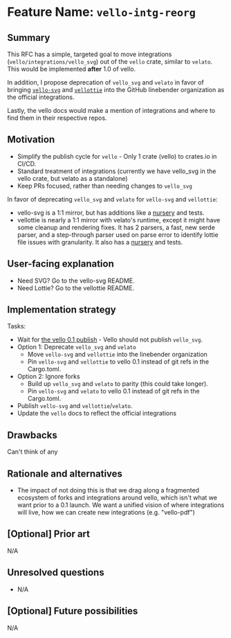 # Feature Name: `vello-intg-reorg`

## Summary

This RFC has a simple, targeted goal to move integrations (`vello/integrations/vello_svg`) out of the `vello` crate, similar to `velato`. This would be implemented **after** 1.0 of vello.

In addition, I propose deprecation of `vello_svg` and `velato` in favor of bringing [`vello-svg`](https://github.com/vectorgameexperts/vello-svg) and [`vellottie`](https://github.com/vectorgameexperts/vellottie) into the GitHub linebender organization as the official integrations.

Lastly, the vello docs would make a mention of integrations and where to find them in their respective repos.

## Motivation

- Simplify the publish cycle for `vello` - Only 1 crate (vello) to crates.io in CI/CD.
- Standard treatment of integrations (currently we have vello_svg in the vello crate, but velato as a standalone)
- Keep PRs focused, rather than needing changes to `vello_svg`

In favor of deprecating `vello_svg` and `velato` for `vello-svg` and `vellottie`:

- vello-svg is a 1:1 mirror, but has additions like a [nursery](https://vectorgameexperts.github.io/vello-svg/) and tests.
- vellottie is nearly a 1:1 mirror with velato's runtime, except it might have some cleanup and rendering fixes. It has 2 parsers, a fast, new serde parser, and a step-through parser used on parse error to identify lottie file issues with granularity. It also has a [nursery](https://vectorgameexperts.github.io/vellottie) and tests.

## User-facing explanation

- Need SVG? Go to the vello-svg README.
- Need Lottie? Go to the vellottie README.

## Implementation strategy

Tasks:

- Wait for [the vello 0.1 publish](https://github.com/linebender/vello/issues/302) - Vello should not publish `vello_svg`.
- Option 1: Deprecate `vello_svg` and `velato`
  - Move `vello-svg` and `vellottie` into the linebender organization
  - Pin `vello-svg` and `vellottie` to vello 0.1 instead of git refs in the Cargo.toml.
- Option 2: Ignore forks
  - Build up `vello_svg` and `velato` to parity (this could take longer).
  - Pin `vello-svg` and `velato` to vello 0.1 instead of git refs in the Cargo.toml.
- Publish `vello-svg` and `vellottie`/`velato`.
- Update the `vello` docs to reflect the official integrations

## Drawbacks

Can't think of any

## Rationale and alternatives

- The impact of not doing this is that we drag along a fragmented ecosystem of forks and integrations around vello, which isn't what we want prior to a 0.1 launch. We want a unified vision of where integrations will live, how we can create new integrations (e.g. "vello-pdf")

## \[Optional\] Prior art

N/A

## Unresolved questions

- N/A

## \[Optional\] Future possibilities

N/A
